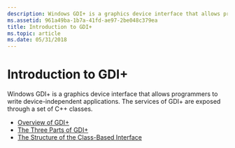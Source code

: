 ```yaml
---
description: Windows GDI+ is a graphics device interface that allows programmers to write device-independent applications. The services of GDI+ are exposed through a set of C++ classes.
ms.assetid: 961a49ba-1b7a-41fd-ae97-2be048c379ea
title: Introduction to GDI+
ms.topic: article
ms.date: 05/31/2018
---
```


# Introduction to GDI+

Windows GDI+ is a graphics device interface that allows programmers to write device-independent applications. The services of GDI+ are exposed through a set of C++ classes.

-   [Overview of GDI+](-gdiplus-overview-of-gdi--about.md)
-   [The Three Parts of GDI+](-gdiplus-the-three-parts-of-gdi--about.md)
-   [The Structure of the Class-Based Interface](-gdiplus-the-structure-of-the-class-based-interface-about.md)

 

 



